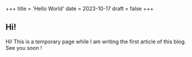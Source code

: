 +++
title = 'Hello World'
date = 2023-10-17
draft = false
+++
## Hi!
Hi! This is a temporary page while I am writing the first article of this blog. See you soon !